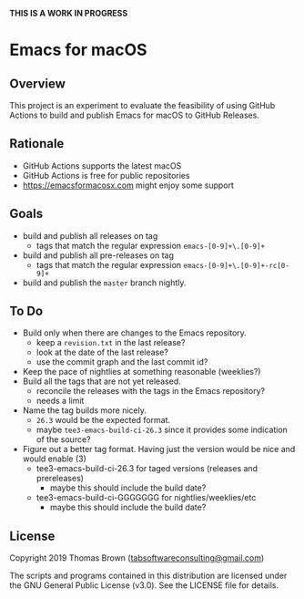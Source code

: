 **THIS IS A WORK IN PROGRESS**

# Emacs for macOS

## Overview

This project is an experiment to evaluate the feasibility of using
GitHub Actions to build and publish Emacs for macOS to GitHub
Releases.

## Rationale

* GitHub Actions supports the latest macOS
* GitHub Actions is free for public repositories
* https://emacsformacosx.com might enjoy some support

## Goals

* build and publish all releases on tag
  * tags that match the regular expression `emacs-[0-9]+\.[0-9]+`
* build and publish all pre-releases on tag
  * tags that match the regular expression `emacs-[0-9]+\.[0-9]+-rc[0-9]+`
* build and publish the `master` branch nightly.

## To Do

* Build only when there are changes to the Emacs repository.
  * keep a `revision.txt` in the last release?
  * look at the date of the last release?
  * use the commit graph and the last commit id?
* Keep the pace of nightlies at something reasonable (weeklies?)
* Build all the tags that are not yet released.
  * reconcile the releases with the tags in the Emacs repository?
  * needs a limit
* Name the tag builds more nicely.
  * `26.3` would be the expected format.
  * maybe `tee3-emacs-build-ci-26.3` since it provides some indication of the source?
* Figure out a better tag format.  Having just the version would be nice and would enable (3)
  * tee3-emacs-build-ci-26.3 for taged versions (releases and prereleases)
    * maybe this should include the build date?
  * tee3-emacs-build-ci-GGGGGGG for nightlies/weeklies/etc
    * maybe this should include the build date?

## License

Copyright 2019 Thomas Brown (tabsoftwareconsulting@gmail.com)

The scripts and programs contained in this distribution are licensed
under the GNU General Public License (v3.0). See the LICENSE file for
details.
